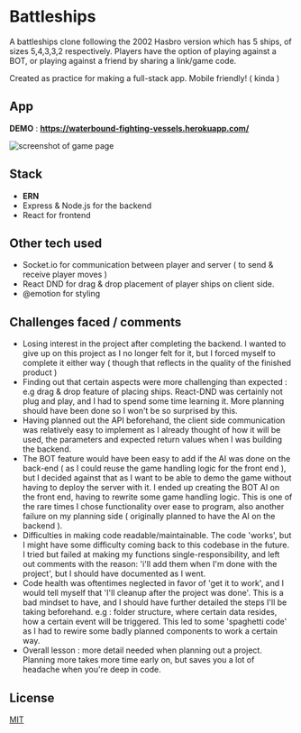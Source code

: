 # Battleships

A battleships clone following the 2002 Hasbro version which has 5 ships, of sizes 5,4,3,3,2 respectively. Players have the option of playing against a BOT, or playing against a friend by sharing a link/game code.

Created as practice for making a full-stack app. Mobile friendly! ( kinda )

## App

**DEMO** : **https://waterbound-fighting-vessels.herokuapp.com/**

![screenshot of game page](https://i.imgur.com/Iv8G9ih.jpg)

## Stack
- **ERN**
- Express & Node.js for the backend
- React for frontend

## Other tech used 
- Socket.io for communication between player and server ( to send & receive player moves )  
- React DND for drag & drop placement of player ships on client side.  
- @emotion for styling

## Challenges faced / comments
- Losing interest in the project after completing the backend. I wanted to give up on this project as I no longer felt for it, but I forced myself to complete it either way ( though that reflects in the quality of the finished product ) 
- Finding out that certain aspects were more challenging than expected : e.g drag & drop feature of placing ships. React-DND was certainly not plug and play, and I had to spend some time learning it. More planning should have been done so I won't be so surprised by this.
- Having planned out the API beforehand, the client side communication was relatively easy to implement as I already thought of how it will be used, the parameters and expected return values when I was building the backend.  
- The BOT feature would have been easy to add if the AI was done on the back-end ( as I could reuse the game handling logic for the front end ), but I decided against that as I want to be able to demo the game without having to deploy the server with it. I ended up creating the BOT AI on the front end, having to rewrite some game handling logic. This is one of the rare times I chose functionality over ease to program, also another failure on my planning side ( originally planned to have the AI on the backend ).  
- Difficulties in making code readable/maintainable. The code 'works', but I might have some difficulty coming back to this codebase in the future. I tried but failed at making my functions single-responsibility, and left out comments with the reason: 'i'll add them when I'm done with the project', but I should have documented as I went.  
- Code health was oftentimes neglected in favor of 'get it to work', and I would tell myself that 'I'll cleanup after the project was done'. This is a bad mindset to have, and I should have further detailed the steps I'll be taking beforehand. e.g : folder structure, where certain data resides, how a certain event will be triggered. This led to some 'spaghetti code' as I had to rewire some badly planned components to work a certain way.
- Overall lesson : more detail needed when planning out a project. Planning more takes more time early on, but saves you a lot of headache when you're deep in code.

## License
[MIT](https://choosealicense.com/licenses/mit/)
